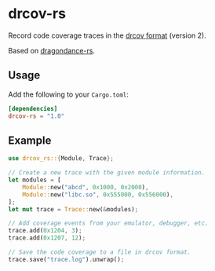 # drcov-rs

Record code coverage traces in the [drcov format](https://www.ayrx.me/drcov-file-format/) (version 2).

Based on [dragondance-rs](https://github.com/evanrichter/dragondance-rs).

## Usage

Add the following to your `Cargo.toml`:

```toml
[dependencies]
drcov-rs = "1.0"
```

## Example

```rust
use drcov_rs::{Module, Trace};

// Create a new trace with the given module information.
let modules = [
    Module::new("abcd", 0x1000, 0x2000),
    Module::new("libc.so", 0x555000, 0x556000),
];
let mut trace = Trace::new(&modules);

// Add coverage events from your emulator, debugger, etc.
trace.add(0x1204, 3);
trace.add(0x1207, 12);

// Save the code coverage to a file in drcov format.
trace.save("trace.log").unwrap();
```

